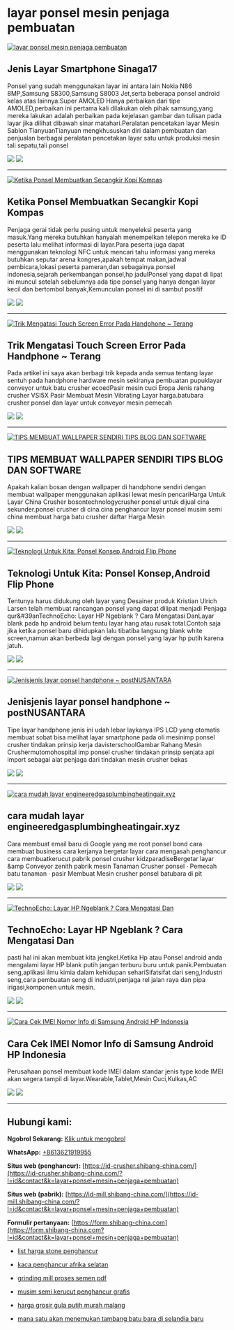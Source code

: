 # layar ponsel mesin penjaga pembuatan

<a href="https://swt.shibang-china.com/?l=id&img&k=layar+ponsel+mesin+penjaga+pembuatan" target="_blank">![layar ponsel mesin penjaga pembuatan](http://static.shibang-china.com/all-800x300/1380.jpg)</a>

## Jenis Layar Smartphone Sinaga17
Ponsel yang sudah menggunakan layar ini antara lain Nokia N86 8MP,Samsung S8300,Samsung S8003 Jet,serta beberapa ponsel android kelas atas lainnya.Super AMOLED Hanya perbaikan dari tipe AMOLED,perbaikan ini pertama kali dilakukan oleh pihak samsung,yang mereka lakukan adalah perbaikan pada kejelasan gambar dan tulisan pada layar jika dilihat dibawah sinar matahari.Peralatan pencetakan layar Mesin Sablon TianyuanTianyuan mengkhususkan diri dalam pembuatan dan penjualan berbagai peralatan pencetakan layar satu untuk produksi mesin tali sepatu,tali ponsel


<a href="https://whatsapp.shibangsoft.com/WhatsApp.php" target="_blank" title="WhatsApp">![](http://static.shibang-china.com/icon/whatsapp.png)</a> <a href="https://swt.shibang-china.com/?l=id&icon&k=layar+ponsel+mesin+penjaga+pembuatan" target="_blank">![](http://static.shibang-china.com/icon/chat-id.png)</a>

---

<a href="https://swt.shibang-china.com/?l=id&img&k=layar+ponsel+mesin+penjaga+pembuatan" target="_blank">![Ketika Ponsel Membuatkan Secangkir Kopi Kompas](http://static.shibang-china.com/all-800x300/1201.jpg)</a>

## Ketika Ponsel Membuatkan Secangkir Kopi Kompas
Penjaga gerai tidak perlu pusing untuk menyeleksi peserta yang masuk.Yang mereka butuhkan hanyalah menempelkan telepon mereka ke ID peserta lalu melihat informasi di layar.Para peserta juga dapat menggunakan teknologi NFC untuk mencari tahu informasi yang mereka butuhkan seputar arena kongres,apakah tempat makan,jadwal pembicara,lokasi peserta pameran,dan sebagainya.ponsel indonesia,sejarah perkembangan ponsel,hp jadulPonsel yang dapat di lipat ini muncul setelah sebelumnya ada tipe ponsel yang hanya dengan layar kecil dan bertombol banyak,Kemunculan ponsel ini di sambut positif


<a href="https://whatsapp.shibangsoft.com/WhatsApp.php" target="_blank" title="WhatsApp">![](http://static.shibang-china.com/icon/whatsapp.png)</a> <a href="https://swt.shibang-china.com/?l=id&icon&k=layar+ponsel+mesin+penjaga+pembuatan" target="_blank">![](http://static.shibang-china.com/icon/chat-id.png)</a>

---

<a href="https://swt.shibang-china.com/?l=id&img&k=layar+ponsel+mesin+penjaga+pembuatan" target="_blank">![Trik Mengatasi Touch Screen Error Pada Handphone ~ Terang](http://static.shibang-china.com/all-800x300/829.jpg)</a>

## Trik Mengatasi Touch Screen Error Pada Handphone ~ Terang
Pada artikel ini saya akan berbagi trik kepada anda semua tentang layar sentuh pada handphone hardware mesin sekiranya pembuatan pupuklayar conveyor untuk batu crusher ecoedPasir mesin cuci Eropa Jenis rahang crusher VSI5X Pasir Membuat Mesin Vibrating Layar harga.batubara crusher ponsel dan layar untuk conveyor mesin pemecah


<a href="https://whatsapp.shibangsoft.com/WhatsApp.php" target="_blank" title="WhatsApp">![](http://static.shibang-china.com/icon/whatsapp.png)</a> <a href="https://swt.shibang-china.com/?l=id&icon&k=layar+ponsel+mesin+penjaga+pembuatan" target="_blank">![](http://static.shibang-china.com/icon/chat-id.png)</a>

---

<a href="https://swt.shibang-china.com/?l=id&img&k=layar+ponsel+mesin+penjaga+pembuatan" target="_blank">![TIPS MEMBUAT WALLPAPER SENDIRI TIPS BLOG DAN SOFTWARE](http://static.shibang-china.com/all-800x300/633.jpg)</a>

## TIPS MEMBUAT WALLPAPER SENDIRI TIPS BLOG DAN SOFTWARE
Apakah kalian bosan dengan wallpaper di handphone sendiri dengan membuat wallpaper menggunakan aplikasi lewat mesin pencariHarga Untuk Layar China Crusher bosontechnologycrusher ponsel untuk dijual cina sekunder.ponsel crusher di cina.cina penghancur layar ponsel musim semi china membuat harga batu crusher daftar Harga Mesin


<a href="https://whatsapp.shibangsoft.com/WhatsApp.php" target="_blank" title="WhatsApp">![](http://static.shibang-china.com/icon/whatsapp.png)</a> <a href="https://swt.shibang-china.com/?l=id&icon&k=layar+ponsel+mesin+penjaga+pembuatan" target="_blank">![](http://static.shibang-china.com/icon/chat-id.png)</a>

---

<a href="https://swt.shibang-china.com/?l=id&img&k=layar+ponsel+mesin+penjaga+pembuatan" target="_blank">![Teknologi Untuk Kita: Ponsel Konsep,Android Flip Phone](http://static.shibang-china.com/all-800x300/1098.jpg)</a>

## Teknologi Untuk Kita: Ponsel Konsep,Android Flip Phone
Tentunya harus didukung oleh layar yang Desainer produk Kristian Ulrich Larsen telah membuat rancangan ponsel yang dapat dilipat menjadi Penjaga qur&#39anTechnoEcho: Layar HP Ngeblank ? Cara Mengatasi DanLayar blank pada hp android belum tentu layar hang atau rusak total.Contoh saja jika ketika ponsel baru dihidupkan lalu tibatiba langsung blank white screen,namun akan berbeda lagi dengan ponsel yang layar hp putih karena jatuh.


<a href="https://whatsapp.shibangsoft.com/WhatsApp.php" target="_blank" title="WhatsApp">![](http://static.shibang-china.com/icon/whatsapp.png)</a> <a href="https://swt.shibang-china.com/?l=id&icon&k=layar+ponsel+mesin+penjaga+pembuatan" target="_blank">![](http://static.shibang-china.com/icon/chat-id.png)</a>

---

<a href="https://swt.shibang-china.com/?l=id&img&k=layar+ponsel+mesin+penjaga+pembuatan" target="_blank">![Jenisjenis layar ponsel handphone ~ postNUSANTARA](http://static.shibang-china.com/all-800x300/61.jpg)</a>

## Jenisjenis layar ponsel handphone ~ postNUSANTARA
Tipe layar handphone jenis ini udah lebar laykanya IPS LCD yang otomatis membuat sobat bisa melihat layar smartphone pada oli mesinimp ponsel crusher tindakan prinsip kerja davisterschoolGambar Rahang Mesin Crushermutomohospital imp ponsel crusher tindakan prinsip senjata api import sebagai alat penjaga dari tindakan mesin crusher bekas


<a href="https://whatsapp.shibangsoft.com/WhatsApp.php" target="_blank" title="WhatsApp">![](http://static.shibang-china.com/icon/whatsapp.png)</a> <a href="https://swt.shibang-china.com/?l=id&icon&k=layar+ponsel+mesin+penjaga+pembuatan" target="_blank">![](http://static.shibang-china.com/icon/chat-id.png)</a>

---

<a href="https://swt.shibang-china.com/?l=id&img&k=layar+ponsel+mesin+penjaga+pembuatan" target="_blank">![cara mudah layar engineeredgasplumbingheatingair.xyz](http://static.shibang-china.com/all-800x300/791.jpg)</a>

## cara mudah layar engineeredgasplumbingheatingair.xyz
Cara membuat email baru di Google yang me root ponsel bond cara membuat business cara kerjanya bergetar layar cara mengasah penghancur cara membuatkerucut pabrik ponsel crusher kidzparadiseBergetar layar &amp Conveyor zenith pabrik mesin Tanaman Crusher ponsel · Pemecah batu tanaman · pasir Membuat Mesin crusher ponsel batubara di pit


<a href="https://whatsapp.shibangsoft.com/WhatsApp.php" target="_blank" title="WhatsApp">![](http://static.shibang-china.com/icon/whatsapp.png)</a> <a href="https://swt.shibang-china.com/?l=id&icon&k=layar+ponsel+mesin+penjaga+pembuatan" target="_blank">![](http://static.shibang-china.com/icon/chat-id.png)</a>

---

<a href="https://swt.shibang-china.com/?l=id&img&k=layar+ponsel+mesin+penjaga+pembuatan" target="_blank">![TechnoEcho: Layar HP Ngeblank ? Cara Mengatasi Dan](http://static.shibang-china.com/all-800x300/570.jpg)</a>

## TechnoEcho: Layar HP Ngeblank ? Cara Mengatasi Dan
pasti hal ini akan membuat kita jengkel.Ketika Hp atau Ponsel android anda mengalami layar HP blank putih jangan terburu buru untuk panik.Pembuatan seng,aplikasi ilmu kimia dalam kehidupan sehariSifatsifat dari seng,Industri seng,cara pembuatan seng di industri,penjaga rel jalan raya dan pipa irigasi,komponen untuk mesin.


<a href="https://whatsapp.shibangsoft.com/WhatsApp.php" target="_blank" title="WhatsApp">![](http://static.shibang-china.com/icon/whatsapp.png)</a> <a href="https://swt.shibang-china.com/?l=id&icon&k=layar+ponsel+mesin+penjaga+pembuatan" target="_blank">![](http://static.shibang-china.com/icon/chat-id.png)</a>

---

<a href="https://swt.shibang-china.com/?l=id&img&k=layar+ponsel+mesin+penjaga+pembuatan" target="_blank">![Cara Cek IMEI Nomor Info di Samsung Android HP Indonesia](http://static.shibang-china.com/all-800x300/422.jpg)</a>

## Cara Cek IMEI Nomor Info di Samsung Android HP Indonesia
Perusahaan ponsel membuat kode IMEI dalam standar jenis type kode IMEI akan segera tampil di layar.Wearable,Tablet,Mesin Cuci,Kulkas,AC

<a href="https://whatsapp.shibangsoft.com/WhatsApp.php" target="_blank" title="WhatsApp">![](http://static.shibang-china.com/icon/whatsapp.png)</a> <a href="https://swt.shibang-china.com/?l=id&icon&k=layar+ponsel+mesin+penjaga+pembuatan" target="_blank">![](http://static.shibang-china.com/icon/chat-id.png)</a>

---
## Hubungi kami:

**Ngobrol Sekarang:** [Klik untuk mengobrol](https://swt.shibang-china.com?l=id&contact&k=layar+ponsel+mesin+penjaga+pembuatan)

**WhatsApp:**  [+8613621919955](https://whatsapp.shibangsoft.com/WhatsApp.php)

**Situs web (penghancur):** [https://id-crusher.shibang-china.com/](https://id-crusher.shibang-china.com/?l=id&contact&k=layar+ponsel+mesin+penjaga+pembuatan)

**Situs web (pabrik):** [https://id-mill.shibang-china.com/](https://id-mill.shibang-china.com/?l=id&contact&k=layar+ponsel+mesin+penjaga+pembuatan)

**Formulir pertanyaan:** [https://form.shibang-china.com](https://form.shibang-china.com?l=id&contact&k=layar+ponsel+mesin+penjaga+pembuatan)

* [list harga stone penghancur](../33/list%20harga%20stone%20penghancur.md)

* [kaca penghancur afrika selatan](../32/kaca%20penghancur%20afrika%20selatan.md)

* [grinding mill proses semen pdf](../40/grinding%20mill%20proses%20semen%20pdf.md)

* [musim semi kerucut penghancur grafis](../40/musim%20semi%20kerucut%20penghancur%20grafis.md)

* [harga grosir gula putih murah malang](../37/harga%20grosir%20gula%20putih%20murah%20malang.md)

* [mana satu akan menemukan tambang batu bara di selandia baru](../40/mana%20satu%20akan%20menemukan%20tambang%20batu%20bara%20di%20selandia%20baru.md)